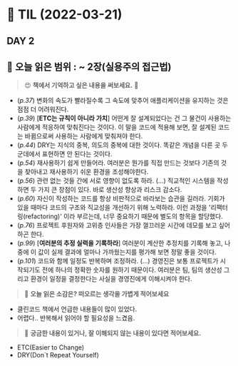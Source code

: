 # :pencil: TIL (2022-03-21)
## DAY 2
:book: 오늘 읽은 범위 : ~ 2장(실용주의 접근법)
---
> :heart_eyes: **책에서 기억하고 싶은 내용을 써보세요.** :clap:
- (_p.37_) 변화의 속도가 빨라질수록 그 속도에 맞추어 애플리케이션을 유지하는 것은 점점 더 어려워진다.  
- (_p.39_) [__ETC는 규칙이 아니라 가치__] 어떤게 잘 설계되었다는 건 그 물건이 사용하는 사람에게 적응하여 맞춰진다는 것이다.
이 말을 코드에 적용해 보면, 잘 설계된 코드는 바뀜으로써 사용하는 사람에게 맞춰져야 한다.  
- (_p.44_) DRY는 지식의 중복, 의도의 중복에 대한 것이다. 똑같은 개념을 다른 곳 두군데에서 표현하면 안 된다는 것이다.  
- (_p.54_) 재사용하기 쉽게 만들어라. 여러분은 뭔가를 직접 만드는 것보다 기존의 것을 찾아내고 재사용하기 쉬운 환경을 조성해야한다.  
- (_p.56_) 관련 없는 것들 간에 서로 영향이 없도록 하라. (...) 직교적인 시스템을 작성하면 두 가지 큰 장점이 있다. 바로 생산성 향상과 리스크 감소다.  
- (_p.60_) 자신이 작성하는 코드를 항상 비판적으로 바라보는 습관을 길러라. 기회가 있을 때마다 코드의 구조와 직교성을 개선하기 위해 노력하라.
이런 과정을 '리팩터링(refactoring)' 이라 부르는데, 너무 중요하기 때문에 별도의 항목을 할당했다.  
- (_p.76_) 프로젝트 후원자와 고위층 인사들은 가장 껄끄러운 시간에 데모를 보고 싶어 하곤 한다.  
- (_p.99_) [__여러분의 추정 실력을 기록하라__] 여러분이 계산한 추정치를 기록해 놓고, 나중에 이 값이 실제 결과에 얼마나 가까웠는지를 평가해 보면 정말 좋을 것이다.  
- (_p.101_) 코드와 함께 일정도 반복하며 조정하라. (...) 경영진은 보통 프로젝트가 시작되기도 전에 하나의 정확한 숫자를 원하기 때문이다.
여러분은 팀, 팀의 생산성 그리고 환경이 일정을 결정한다는 사실을 경영진에게 이해시켜야 한다.


> :thinking: **오늘 읽은 소감은? 떠오르는 생각을 가볍게 적어보세요**
- 클린코드 책에서 언급한 내용들이 많이 있었다.
- 어렵다.. 반복해서 읽어야 할 필요성을 느겼음.


> :mag_right: **궁금한 내용이 있거나, 잘 이해되지 않는 내용이 있다면 적어보세요.**
- ETC(Easier to Change)
- DRY(Don`t Repeat Yourself)
